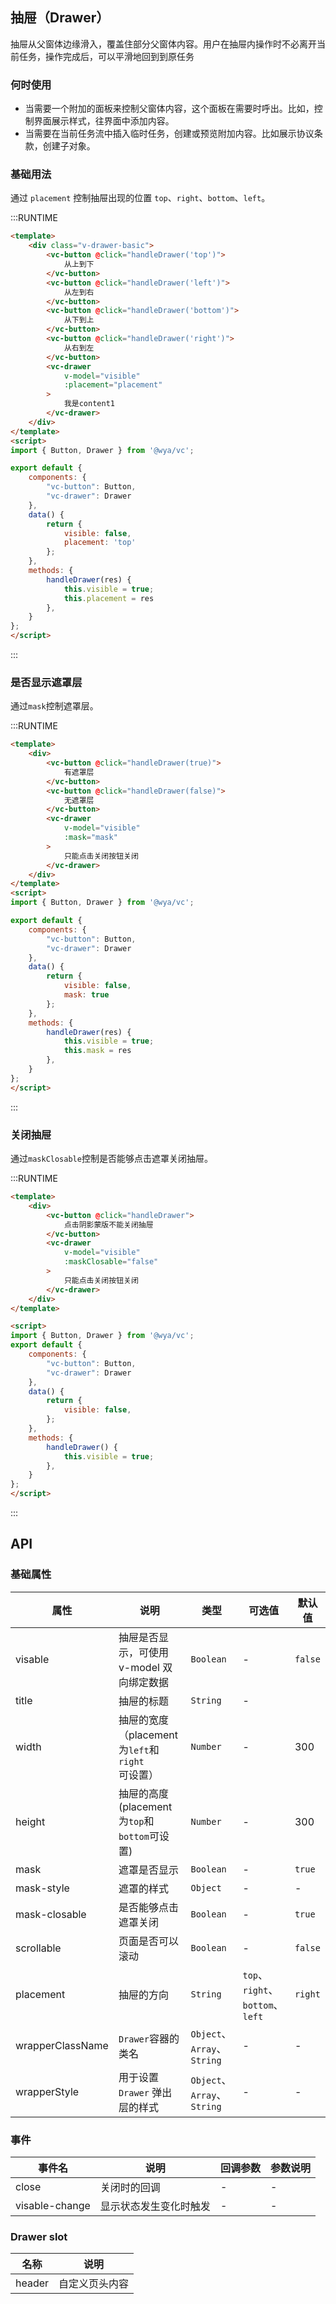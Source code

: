 ## 抽屉（Drawer）
抽屉从父窗体边缘滑入，覆盖住部分父窗体内容。用户在抽屉内操作时不必离开当前任务，操作完成后，可以平滑地回到到原任务

### 何时使用
- 当需要一个附加的面板来控制父窗体内容，这个面板在需要时呼出。比如，控制界面展示样式，往界面中添加内容。
- 当需要在当前任务流中插入临时任务，创建或预览附加内容。比如展示协议条款，创建子对象。

### 基础用法
通过 `placement` 控制抽屉出现的位置 `top`、`right`、`bottom`、`left`。

:::RUNTIME
```html
<template>
	<div class="v-drawer-basic">
		<vc-button @click="handleDrawer('top')">
			从上到下
        </vc-button>
        <vc-button @click="handleDrawer('left')">
			从左到右
        </vc-button>
        <vc-button @click="handleDrawer('bottom')">
			从下到上
        </vc-button>
        <vc-button @click="handleDrawer('right')">
			从右到左
        </vc-button>
        <vc-drawer
			v-model="visible"
			:placement="placement"
		>
			我是content1
		</vc-drawer>
	</div>
</template>
<script>
import { Button, Drawer } from '@wya/vc';

export default {
	components: {
        "vc-button": Button,
        "vc-drawer": Drawer
    },
    data() {
		return {
            visible: false,
            placement: 'top'
		};
	},
	methods: {
        handleDrawer(res) {
            this.visible = true;
            this.placement = res
		},
	}
};
</script>
```
:::

### 是否显示遮罩层
通过`mask`控制遮罩层。

:::RUNTIME
```html
<template>
	<div>
		<vc-button @click="handleDrawer(true)">
			有遮罩层
        </vc-button>
        <vc-button @click="handleDrawer(false)">
			无遮罩层
        </vc-button>
        <vc-drawer
            v-model="visible"
            :mask="mask"
		>
			只能点击关闭按钮关闭
		</vc-drawer>
	</div>
</template>
<script>
import { Button, Drawer } from '@wya/vc';

export default {
	components: {
        "vc-button": Button,
        "vc-drawer": Drawer
    },
    data() {
		return {
            visible: false,
            mask: true
		};
	},
	methods: {
        handleDrawer(res) {
            this.visible = true;
            this.mask = res
		},
	}
};
</script>
```
:::

### 关闭抽屉
通过`maskClosable`控制是否能够点击遮罩关闭抽屉。

:::RUNTIME
```html
<template>
	<div>
		<vc-button @click="handleDrawer">
			点击阴影蒙版不能关闭抽屉
        </vc-button>
        <vc-drawer
            v-model="visible"
            :maskClosable="false"
		>
			只能点击关闭按钮关闭
		</vc-drawer>
	</div>
</template>

<script>
import { Button, Drawer } from '@wya/vc';
export default {
	components: {
        "vc-button": Button,
        "vc-drawer": Drawer
    },
    data() {
		return {
            visible: false,
		};
	},
	methods: {
        handleDrawer() {
            this.visible = true;
		},
	}
};
</script>
```
:::

## API

### 基础属性
属性 | 说明 | 类型 | 可选值 | 默认值
---|---|---|---|---
visable | 抽屉是否显示，可使用 v-model 双向绑定数据 | `Boolean` | - |`false`
title | 抽屉的标题 | `String` | -
width | 抽屉的宽度（placement为`left`和`right`可设置）| `Number` | - | 300
height | 抽屉的高度(placement为`top`和`bottom`可设置) | `Number` | - | 300
mask | 遮罩是否显示 | `Boolean` |  - |`true` 
mask-style | 遮罩的样式 | `Object` | - | -
mask-closable | 是否能够点击遮罩关闭 | `Boolean` | - | `true`
scrollable | 页面是否可以滚动 | `Boolean` | - | `false`
placement | 抽屉的方向 | `String` | `top`、`right`、`bottom`、`left` | `right`
wrapperClassName | `Drawer`容器的类名 | `Object`、`Array`、`String` | - | -
wrapperStyle | 用于设置 `Drawer` 弹出层的样式 | `Object`、`Array`、`String` | - | -

### 事件
事件名 | 说明 | 回调参数 | 参数说明
---|---|---|---
close | 关闭时的回调 | - | -
visable-change | 显示状态发生变化时触发 | - | -

### Drawer slot
名称 | 说明
--- | ---|
header | 自定义页头内容